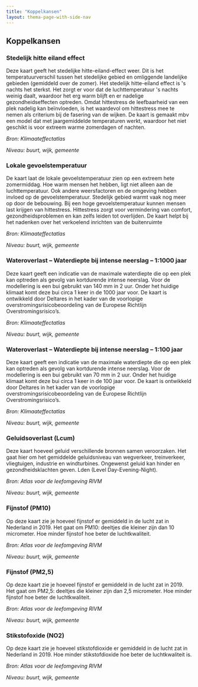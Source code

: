 ```yaml
---
title: "Koppelkansen"
layout: thema-page-with-side-nav
---
```


## Koppelkansen

### Stedelijk hitte eiland effect

Deze kaart geeft het stedelijke hitte-eiland-effect weer. Dit is het temperatuurverschil tussen het stedelijke gebied en omliggende landelijke gebieden (gemiddeld over de zomer). Het stedelijk hitte-eiland effect is 's nachts het sterkst. Het zorgt er voor dat de luchttemperatuur 's nachts weinig daalt, waardoor het erg warm blijft en er nadelige gezondheidseffecten optreden. Omdat hittestress de leefbaarheid van een plek nadelig kan beïnvloeden, is het waardevol om hittestress mee te nemen als criterium bij de fasering van de wijken. De kaart is gemaakt mbv een model dat met jaargemiddelde temperaturen werkt, waardoor het niet geschikt is voor extreem warme zomerdagen of nachten.

_Bron: Klimaateffectatlas_

_Niveau: buurt, wijk, gemeente_

### Lokale gevoelstemperatuur

De kaart laat de lokale gevoelstemperatuur zien op een extreem hete zomermiddag. Hoe warm mensen het hebben, ligt niet alleen aan de luchttemperatuur. Ook andere weersfactoren en de omgeving hebben invloed op de gevoelstemperatuur. Stedelijk gebied warmt vaak nog meer op door de bebouwing. Bij een hoge gevoelstemperatuur kunnen mensen last krijgen van hittestress. Hittestress zorgt voor vermindering van comfort, gezondheidsproblemen en kan zelfs leiden tot overlijden. De kaart helpt bij het nadenken over het verkoelend inrichten van de buitenruimte

_Bron: Klimaateffectatlas_

_Niveau: buurt, wijk, gemeente_

### Wateroverlast – Waterdiepte bij intense neerslag – 1:1000 jaar

Deze kaart geeft een indicatie van de maximale waterdiepte die op een plek kan optreden als gevolg van kortdurende intense neerslag. Voor de modellering is een bui gebruikt van 140 mm in 2 uur. Onder het huidige klimaat komt deze bui circa 1 keer in de 1000 jaar voor. De kaart is ontwikkeld door Deltares in het kader van de voorlopige overstromingsrisicobeoordeling van de Europese Richtlijn Overstromingsrisico’s.

_Bron: Klimaateffectatlas_

_Niveau: buurt, wijk, gemeente_

### Wateroverlast – Waterdiepte bij intense neerslag – 1:100 jaar

Deze kaart geeft een indicatie van de maximale waterdiepte die op een plek kan optreden als gevolg van kortdurende intense neerslag. Voor de modellering is een bui gebruikt van 70 mm in 2 uur. Onder het huidige klimaat komt deze bui circa 1 keer in de 100 jaar voor. De kaart is ontwikkeld door Deltares in het kader van de voorlopige overstromingsrisicobeoordeling van de Europese Richtlijn Overstromingsrisico’s.

_Bron: Klimaateffectatlas_

_Niveau: buurt, wijk, gemeente_

### Geluidsoverlast (Lcum)

Deze kaart hoeveel geluid verschillende bronnen samen veroorzaken. Het gaat hier om het gemiddelde geluidsniveau van wegverkeer, treinverkeer, vliegtuigen, industrie en windturbines. Ongewenst geluid kan hinder en gezondheidsklachten geven. Lden (Level Day-Evening-Night).

_Bron: Atlas voor de leefomgeving RIVM_

_Niveau: buurt, wijk, gemeente_

### Fijnstof (PM10)

Op deze kaart zie je hoeveel fijnstof er gemiddeld in de lucht zat in Nederland in 2019. Het gaat om PM10: deeltjes die kleiner zijn dan 10 micrometer. Hoe minder fijnstof hoe beter de luchtkwaliteit.

_Bron: Atlas voor de leefomgeving RIVM_

_Niveau: buurt, wijk, gemeente_

### Fijnstof (PM2,5)

Op deze kaart zie je hoeveel fijnstof er gemiddeld in de lucht zat in 2019. Het gaat om PM2,5: deeltjes die kleiner zijn dan 2,5 micrometer. Hoe minder fijnstof hoe beter de luchtkwaliteit.

_Bron: Atlas voor de leefomgeving RIVM_

_Niveau: buurt, wijk, gemeente_

### Stikstofoxide (NO2)

Op deze kaart zie je hoeveel stikstofdioxide er gemiddeld in de lucht zat in Nederland in 2019. Hoe minder stikstofdioxide hoe beter de luchtkwaliteit is.

_Bron: Atlas voor de leefomgeving RIVM_

_Niveau: buurt, wijk, gemeente_
